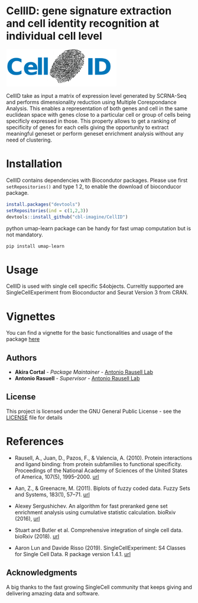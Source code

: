# CellID: gene signature extraction and cell identity recognition at individual cell level

<img src=tools/sticker.png height="100">

CellID take as input a matrix of expression level generated by SCRNA-Seq and performs dimensionality reduction using Multiple Corespondance Analysis. This enables a representation of both genes and cell in the same euclidean space with genes close to a particular cell or group of cells being specificly expressed in those. This property allows to get a ranking of specificity of genes for each cells giving the opportunity to extract meaningful geneset or perform geneset enrichment analysis without any need of clustering.

# Installation

CellID contains dependencies with Biocondutor packages. Please use first `setRepositories()` and type 1 2, to enable the download of bioconducor package.
```r
install.packages("devtools")
setRepositories(ind = c(1,2,3))
devtools::install_github("cbl-imagine/CellID")
```

python umap-learn package can be handy for fast umap computation but is not mandatory.
``` bash
pip install umap-learn
```
# Usage

CellID is used with single cell specific S4objects. Curreltly supported are SingleCellExperiment from Bioconductor and Seurat Version 3 from CRAN.

# Vignettes

You can find a vignette for the basic functionalities and usage of the package [here](https://github.com/RausellLab/CelliD/blob/master/vignettes/vign.html)

## Authors

* **Akira Cortal** - *Package Maintainer* - [Antonio Rausell Lab](https://github.com/RausellLab)
* **Antonio Rasuell** - *Supervisor* - [Antonio Rausell Lab](https://github.com/RausellLab)

## License

This project is licensed under the GNU General Public License - see the [LICENSE](LICENSE) file for details

# References

* Rausell, A., Juan, D., Pazos, F., & Valencia, A. (2010). Protein interactions and ligand binding: from protein subfamilies to functional specificity. Proceedings of the National Academy of Sciences of the United States of America, 107(5), 1995–2000. [url](https://doi.org/10.1073/pnas.0908044107)

* Aan, Z., & Greenacre, M. (2011). Biplots of fuzzy coded data. Fuzzy Sets and Systems, 183(1), 57–71. [url](https://doi.org/10.1016/j.fss.2011.03.007)

* Alexey Sergushichev. An algorithm for fast preranked gene set enrichment analysis using cumulative statistic calculation. bioRxiv (2016), 
[url](https://doi.org/10.1101/060012)

* Stuart and Butler et al. Comprehensive integration of single cell data. bioRxiv (2018).
[url](https://doi.org/10.1101/460147)

* Aaron Lun and Davide Risso (2019). SingleCellExperiment: S4 Classes for Single Cell Data. R package version 1.4.1.
[url](https://www.bioconductor.org/packages/release/bioc/html/SingleCellExperiment.html)

## Acknowledgments

A big thanks to the fast growing SingleCell community that keeps giving and delivering amazing data and software.
